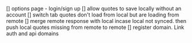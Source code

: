 [] options page - login/sign up
[] allow quotes to save locally without an account
[] switch tab quotes don't load from local but are loading from remote
[] merge remote response with local incase local not synced. then push local quotes missing from remote to remote
[] register domain. Link auth and api domains
